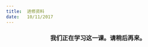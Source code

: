 ```yaml
---
title:  进修资料
date:   10/11/2017
---
```


### <center>我们正在学习这一课。请稍后再来。</center>
<!-- Remember to omit the lesson heading, as it is in the title -->